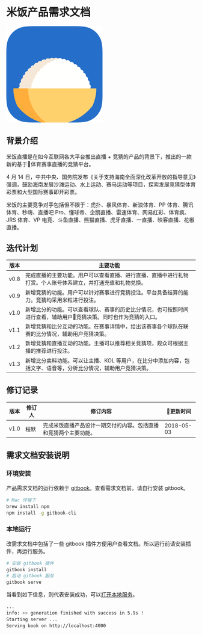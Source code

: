 # 米饭产品需求文档

![](/images/logo.png)

## 背景介绍

米饭直播是在如今互联网各大平台推出直播 + 竞猜的产品的背景下，推出的一款新的基于体育赛事直播的竞猜平台。

4 月 14 日，中共中央、国务院发布《关于支持海南全面深化改革开放的指导意见》强调，鼓励海南发展沙滩运动、水上运动、赛马运动等项目，探索发展竞猜型体育彩票和大型国际赛事即开彩票。

米饭的主要竞争对手包括但不限于：虎扑、暴风体育、新浪体育、PP 体育、腾讯体育、秒嗨、直播吧 Pro、懂球帝、企鹅直播、雷速体育、网易红彩、体育疯、JRS 体育、VP 电竞、斗鱼直播、熊猫直播、虎牙直播、一直播、映客直播、花椒直播。

## 迭代计划

|版本|主要功能|
|---|---|
|v0.8|完成直播的主要功能。用户可以查看直播、进行直播、直播中进行礼物打赏。个人账号体系建立，并打通充值和礼物兑换。|
|v0.9|新增竞猜的功能。用户可以针对赛事进行竞猜投注。平台具备结算的能力。竞猜均采用米粒进行投注。|
|v1.0|新增比分的功能。可以查看球队、赛事的历史比分情况，也可按照时间进行查看，辅助用户竞猜决策。同时也作为竞猜的入口。|
|v1.1|新增竞猜和比分互动的功能。在赛事详情中，给出该赛事各个球队在联赛的比分情况，辅助用户竞猜决策。|
|v1.2|新增竞猜和直播互动的功能。主播可以推荐相关竞猜项，观众可根据主播的推荐进行投注。|
|v1.3|新增比分卖料功能。可以让主播、KOL 等用户，在比分中添加内容，包括文字、语音等，分析比分情况，辅助用户竞猜决策。|

## 修订记录

|版本|修订人|修订内容|更新时间|
|---|---|---|---|
|v1.0|程默|完成米饭直播产品设计一期交付的内容。包括直播和竞猜两个主要功能。|2018-05-03|

## 需求文档安装说明

### 环境安装

产品需求文档的运行依赖于 [gitbook](https://github.com/GitbookIO/gitbook)。查看需求文档前，请自行安装 gitbook。

```bash
# Mac 环境下
brew install npm
npm install -g gitbook-cli
```

### 本地运行

改需求文档中包括了一些 gitbook 插件方便用户查看文档。所以运行前请安装插件，再运行服务。

```bash
# 安装 gitbook 插件
gitbook install
# 启动 gitbook 服务
gitbook serve
```

当看到如下信息，则代表安装成功，可以[打开本地服务](http://localhost:4000)。

```bash
...
info: >> generation finished with success in 5.9s !
Starting server ...
Serving book on http://localhost:4000
```
